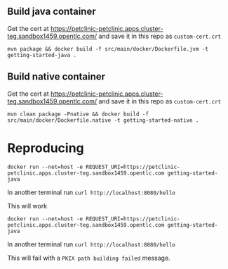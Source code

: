 ## Build java container 

Get the cert at https://petclinic-petclinic.apps.cluster-teg.sandbox1459.opentlc.com/ and save it in this repo as `custom-cert.crt` 

`mvn package && docker build -f src/main/docker/Dockerfile.jvm -t getting-started-java .`

## Build native container
Get the cert at https://petclinic-petclinic.apps.cluster-teg.sandbox1459.opentlc.com/ and save it in this repo as `custom-cert.crt` 

`mvn clean package -Pnative && docker build -f src/main/docker/Dockerfile.native -t getting-started-native .`

# Reproducing

`docker run --net=host -e REQUEST_URI=https://petclinic-petclinic.apps.cluster-teg.sandbox1459.opentlc.com getting-started-java` 

In another terminal run `curl http://localhost:8080/hello`

This will work

`docker run --net=host -e REQUEST_URI=https://petclinic-petclinic.apps.cluster-teg.sandbox1459.opentlc.com getting-started-java` 

In another terminal run `curl http://localhost:8080/hello`

This will fail with a `PKIX path building failed` message.
